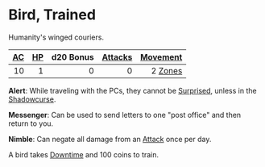 # Bird, Trained

Humanity's winged couriers.

| [AC](../../../Player%20Characters/Derived%20Statistics/Armor%20Class.md) | [HP](../../../Player%20Characters/Derived%20Statistics/Hit%20Points.md) | d20 Bonus | [Attacks](../../../Game%20Procedures/Combat/Attack.md) |       [Movement](../../../Game%20Procedures/Combat/Movement.md) |
| -----------------------------------------------------------------------: | ----------------------------------------------------------------------: | --------: | -----------------------------------------------------: | --------------------------------------------------------------: |
|                                                                       10 |                                                                       1 |         0 |                                                      0 | 2 [Zones](../../../Game%20Procedures/Core%20Procedures/Zone.md) |

**Alert**: While traveling with the PCs, they cannot be [Surprised](../../../Game%20Procedures/Conditions/Surprised.md), unless in the [Shadowcurse](../../../Game%20Procedures/Hazards/Shadowcurse.md).

**Messenger**: Can be used to send letters to one "post office" and then return to you.

**Nimble**: Can negate all damage from an [Attack](../../../Game%20Procedures/Combat/Attack.md) once per day.

A bird takes [Downtime](../../../Game%20Procedures/Exploration/Downtime.md) and 100 coins to train.
